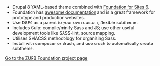 * Drupal 8 YAML-based theme combined with [Foundation for Sites 6](http://foundation.zurb.com/sites.html).
* Foundation has [awesome documentation](http://foundation.zurb.com/sites/docs/) and is a great framework for prototype and production websites.
* Use D8F6 as a parent to your own custom, flexible subtheme.
* Includes Gulp: compile/minify Sass and JS; use other useful development tools like SASS-lint, source mapping.
* Utilises SMACSS methodology for organising Sass.
* Install with composer or drush, and use drush to automatically create subtheme.

[Go to the ZURB Foundation project page](https://www.drupal.org/project/zurb%5Ffoundation)